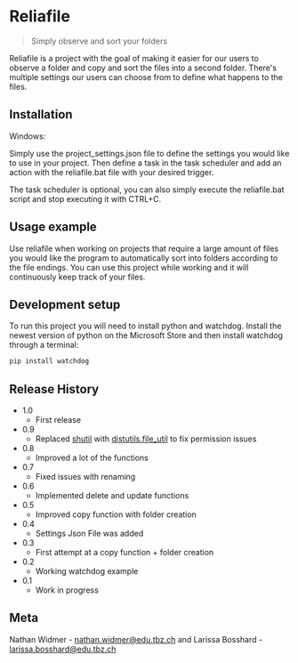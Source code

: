 # Reliafile
> Simply observe and sort your folders

Reliafile is a project with the goal of making it easier for our users to observe a folder and copy and sort the files into a second folder. There's multiple settings our users can choose from to define what happens to the files.

## Installation

Windows:

Simply use the project_settings.json file to define the settings you would like to use in your project.
Then define a task in the task scheduler and add an action with the reliafile.bat file with your desired trigger.

The task scheduler is optional, you can also simply execute the reliafile.bat script and stop executing it with CTRL+C.

## Usage example

Use reliafile when working on projects that require a large amount of files you would like the program to automatically sort into folders according to the file endings. You can use this project while working and it will continuously keep track of your files.

## Development setup

To run this project you will need to install python and watchdog.
Install the newest version of python on the Microsoft Store and then install watchdog through a terminal:

```sh
pip install watchdog
```

## Release History

* 1.0
    * First release
* 0.9
    * Replaced [shutil](https://docs.python.org/3/library/shutil.html) with [distutils.file_util](https://docs.python.org/3/distutils/apiref.html#distutils.file_util.copy_file:~:text=files.-,distutils.file_util.copy_file) to fix permission issues
* 0.8
    * Improved a lot of the functions
* 0.7
    * Fixed issues with renaming
* 0.6
    * Implemented delete and update functions
* 0.5
    * Improved copy function with folder creation
* 0.4
    * Settings Json File was added
* 0.3
    * First attempt at a copy function + folder creation
* 0.2
    * Working watchdog example
* 0.1
    * Work in progress

## Meta

Nathan Widmer - nathan.widmer@edu.tbz.ch and Larissa Bosshard - larissa.bosshard@edu.tbz.ch